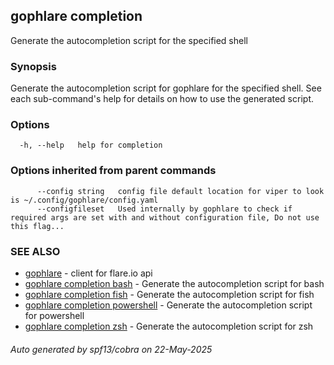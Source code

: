 ## gophlare completion

Generate the autocompletion script for the specified shell

### Synopsis

Generate the autocompletion script for gophlare for the specified shell.
See each sub-command's help for details on how to use the generated script.


### Options

```
  -h, --help   help for completion
```

### Options inherited from parent commands

```
      --config string   config file default location for viper to look is ~/.config/gophlare/config.yaml
      --configfileset   Used internally by gophlare to check if required args are set with and without configuration file, Do not use this flag...
```

### SEE ALSO

* [gophlare](gophlare.md)	 - client for flare.io api
* [gophlare completion bash](gophlare_completion_bash.md)	 - Generate the autocompletion script for bash
* [gophlare completion fish](gophlare_completion_fish.md)	 - Generate the autocompletion script for fish
* [gophlare completion powershell](gophlare_completion_powershell.md)	 - Generate the autocompletion script for powershell
* [gophlare completion zsh](gophlare_completion_zsh.md)	 - Generate the autocompletion script for zsh

###### Auto generated by spf13/cobra on 22-May-2025
